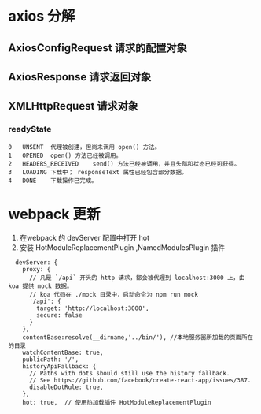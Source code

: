 # axios 分解
## AxiosConfigRequest  请求的配置对象
## AxiosResponse 请求返回对象
## XMLHttpRequest 请求对象
  ### readyState
    0	UNSENT	代理被创建，但尚未调用 open() 方法。
    1	OPENED	open() 方法已经被调用。
    2	HEADERS_RECEIVED	send() 方法已经被调用，并且头部和状态已经可获得。
    3	LOADING	下载中； responseText 属性已经包含部分数据。
    4	DONE	下载操作已完成。


# webpack 更新

1. 在webpack 的 devServer 配置中打开 hot 
2. 安装 HotModuleReplacementPlugin ,NamedModulesPlugin 插件
   
```
  devServer: {
    proxy: {
      // 凡是 `/api` 开头的 http 请求，都会被代理到 localhost:3000 上，由 koa 提供 mock 数据。
      // koa 代码在 ./mock 目录中，启动命令为 npm run mock
      '/api': {
        target: 'http://localhost:3000',
        secure: false
      }
    },
    contentBase:resolve(__dirname,'../bin/'), //本地服务器所加载的页面所在的目录
    watchContentBase: true,
    publicPath: '/',
    historyApiFallback: {
      // Paths with dots should still use the history fallback.
      // See https://github.com/facebook/create-react-app/issues/387.
      disableDotRule: true,
    },
    hot: true,  // 使用热加载插件 HotModuleReplacementPlugin

```

